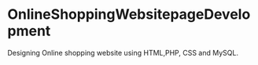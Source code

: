 # OnlineShoppingWebsitepageDevelopment
Designing Online shopping website using HTML,PHP, CSS and MySQL.
